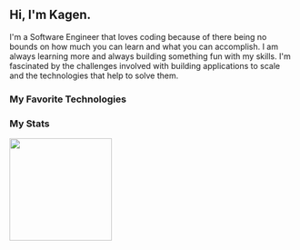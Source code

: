 ## Hi, I'm Kagen.
I'm a Software Engineer that loves coding because of there being no bounds on how much you can learn and what you can accomplish. I am always learning more and always building something fun with my skills. I'm fascinated by the challenges involved with building applications to scale and the technologies that help to solve them.

### My Favorite Technologies


### My Stats
<img height="180em" src="https://github-readme-stats.vercel.app/api?username=KagenLH&show_icons=true&hide_border=true&&count_private=true&include_all_commits=true" />
